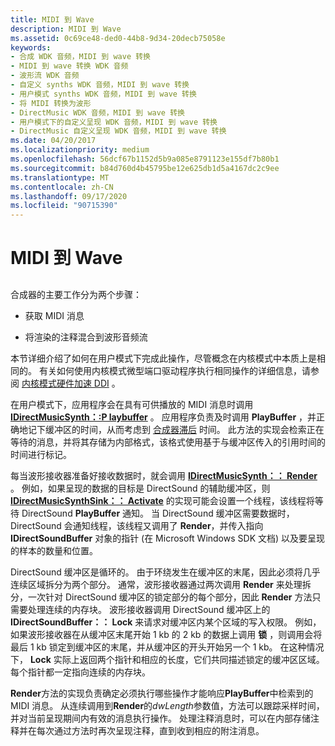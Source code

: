 ```yaml
---
title: MIDI 到 Wave
description: MIDI 到 Wave
ms.assetid: 0c69ce48-ded0-44b8-9d34-20decb75058e
keywords:
- 合成 WDK 音频，MIDI 到 wave 转换
- MIDI 到 wave 转换 WDK 音频
- 波形流 WDK 音频
- 自定义 synths WDK 音频，MIDI 到 wave 转换
- 用户模式 synths WDK 音频，MIDI 到 wave 转换
- 将 MIDI 转换为波形
- DirectMusic WDK 音频，MIDI 到 wave 转换
- 用户模式下的自定义呈现 WDK 音频，MIDI 到 wave 转换
- DirectMusic 自定义呈现 WDK 音频，MIDI 到 wave 转换
ms.date: 04/20/2017
ms.localizationpriority: medium
ms.openlocfilehash: 56dcf67b1152d5b9a085e8791123e155df7b80b1
ms.sourcegitcommit: b84d760d4b45795be12e625db1d5a4167dc2c9ee
ms.translationtype: MT
ms.contentlocale: zh-CN
ms.lasthandoff: 09/17/2020
ms.locfileid: "90715390"
---
```

# <a name="midi-to-wave"></a>MIDI 到 Wave


## <span id="midi_to_wave"></span><span id="MIDI_TO_WAVE"></span>


合成器的主要工作分为两个步骤：

-   获取 MIDI 消息

-   将渲染的注释混合到波形音频流

本节详细介绍了如何在用户模式下完成此操作，尽管概念在内核模式中本质上是相同的。 有关如何使用内核模式微型端口驱动程序执行相同操作的详细信息，请参阅 [内核模式硬件加速 DDI](kernel-mode-hardware-acceleration-ddi.md) 。

在用户模式下，应用程序会在具有可供播放的 MIDI 消息时调用 [**IDirectMusicSynth：:P laybuffer**](/windows/win32/api/dmusics/nf-dmusics-idirectmusicsynth-playbuffer) 。 应用程序负责及时调用 **PlayBuffer** ，并正确地记下缓冲区的时间，从而考虑到 [合成器滞后](synthesizer-latency.md) 时间。 此方法的实现会检索正在等待的消息，并将其存储为内部格式，该格式使用基于与缓冲区传入的引用时间的时间进行标记。

每当波形接收器准备好接收数据时，就会调用 [**IDirectMusicSynth：： Render**](/windows/win32/api/dmusics/nf-dmusics-idirectmusicsynth-render) 。 例如，如果呈现的数据的目标是 DirectSound 的辅助缓冲区，则 [**IDirectMusicSynthSink：： Activate**](/windows/win32/api/dmusics/nf-dmusics-idirectmusicsynthsink-activate) 的实现可能会设置一个线程，该线程将等待 DirectSound **PlayBuffer** 通知。 当 DirectSound 缓冲区需要数据时，DirectSound 会通知线程，该线程又调用了 **Render**，并传入指向 **IDirectSoundBuffer** 对象的指针 (在 Microsoft Windows SDK 文档) 以及要呈现的样本的数量和位置。

DirectSound 缓冲区是循环的。 由于环绕发生在缓冲区的末尾，因此必须将几乎连续区域拆分为两个部分。 通常，波形接收器通过两次调用 **Render** 来处理拆分，一次针对 DirectSound 缓冲区的锁定部分的每个部分，因此 **Render** 方法只需要处理连续的内存块。 波形接收器调用 DirectSound 缓冲区上的 **IDirectSoundBuffer：： Lock** 来请求对缓冲区内某个区域的写入权限。 例如，如果波形接收器在从缓冲区末尾开始 1 kb 的 2 kb 的数据上调用 **锁** ，则调用会将最后 1 kb 锁定到缓冲区的末尾，并从缓冲区的开头开始另一个 1 kb。 在这种情况下， **Lock** 实际上返回两个指针和相应的长度，它们共同描述锁定的缓冲区区域。 每个指针都一定指向连续的内存块。

**Render**方法的实现负责确定必须执行哪些操作才能响应**PlayBuffer**中检索到的 MIDI 消息。 从连续调用到**Render**的*dwLength*参数值，方法可以跟踪采样时间，并对当前呈现期间内有效的消息执行操作。 处理注释消息时，可以在内部存储注释并在每次通过方法时再次呈现注释，直到收到相应的附注消息。

 

